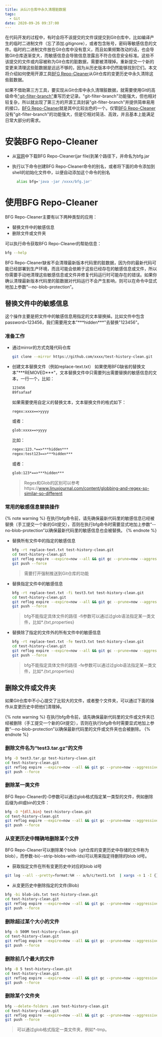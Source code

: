 ```yaml
---
title: 从Git仓库中永久清理脏数据
tags:
  - Git
date: 2020-09-26 09:37:00
---
```


在代码开发的过程中，有时会将不该提交的文件误提交到Git仓库中，比如编译产生的临时二进制文件（忘了添加.gitignore），或者包含账号，密码等敏感信息的文件。临时的二进制文件放在Git仓库中没有意义，而且如果频繁改动的话，也会导致Git仓库逐渐变大，而敏感信息会导致信息泄露且不符合信息安全标准。这些不该提交的文件或内容被称为Git仓库的脏数据，需要被清理掉。重新提交一个新的变更来清理这些脏数据是远远不够的，因为从历史版本中仍然能够找到它们。本文将介绍如何使用开源工具[BFG Repo-Cleaner][1]从Git仓库的变更历史中永久清除这些脏数据。
<!-- more -->
如果不借助第三方工具，要实现从Git仓库中永久清理脏数据，就需要使用Git的高级命令["git-filter-branch"][2]重写历史记录。"git-filter-branch"功能强大，但也相对较复杂，所以就出现了第三方的开源工具封装"git-filter-branch"并提供简单易用的接口，[BFG Repo-Cleaner][1]就是其中比较出色的一个。仅管[BFG Repo-Cleaner][1]没有"git-filter-branch"的功能强大，但是它相对简洁、高效，并且基本上能满足日常大部分的需求。

# 安装BFG Repo-Cleaner

+ 从[官网][1]中下载BFG Repo-Cleaner(jar file)到某个路径下，并命名为bfg.jar

+ 执行以下命令创建BFG Repo-Cleaner命令的别名，或者将下面的命令添加到shell的初始化文件中，以便自动添加这个命令的别名
  ```bash
    alias bfg='java -jar /xxxx/bfg.jar'
  ```
  
# 使用BFG Repo-Cleaner

BFG Repo-Cleaner主要有以下两种类型的应用：
+ 替换文件中的敏感信息
+ 删除文件或文件夹

可以执行命令获取BFG Repo-Cleaner的帮助信息：
```bash
bfg --help
```

BFG Repo-Cleaner缺省不会清理最新版本代码里的脏数据，因为你的最新代码可能已经部署到生产环境，而且可能会依赖于这些已经存在的敏感信息或文件，所以你需要手动地清理这些敏感信息或文件并修复代码运行时可能存在的错误。如果你确认清理最新版本代码里的脏数据对代码运行不会产生影响，则可以在命令中显式地加上参数“--no-blob-protection”。

## 替换文件中的敏感信息

这个操作主要是把文件中的敏感信息用指定的文本替换掉。比如文件中包含password=123456，我们需要用文本"\*\*\*hidden\*\*\*"去替换"123456"。

### 准备工作

+ 通过mirror的方式克隆代码仓库

  ```bash
  git clone --mirror https://github.com/xxxx/test-history-clean.git
  ```

+ 创建文本替换文件（例如replace-text.txt）
  如果使用BFG缺省的替换文本"\*\*\*REMOVED\*\*\*"，文本替换文件中只需要列出需要替换的敏感信息的文本，一行一个，比如：
  ```txt
  123456
  89fsafaaf
  ```

  如果需要使用自定义的替换文本，文本替换文件的格式如下：
  ```txt
  regex:xxxx==>yyyy
  ```
  或者：
  ```txt
  glob:xxxx==>yyyy
  ```

  比如：
  ```txt
  regex:123.*==>***hidden***
  regex:test123==>***hidden***
  ```
  或者：
  ```txt
  glob:123*==>***hidden***
  ```

  > Regex和Glob的区别可以参考https://www.linuxjournal.com/content/globbing-and-regex-so-similar-so-different

### 常用的敏感信息替换操作

{% note warning %}
在执行bfg命令前，请先确保最新代码里的敏感信息已经被替换（手工提交一个新的Git提交），否则在执行bfg命令时需要显式地加上参数“--no-blob-protection”以确保最新代码里的敏感信息也会被替换。
{% endnote %}

+ 替换所有文件中的指定的敏感信息
  ```bash
  bfg -rt replace-text.txt test-history-clean.git
  cd test-history-clean.git
  git reflog expire --expire=now --all && git gc --prune=now --aggressive
  git push --force
  ```
  > 需要打开强制推送到Git仓库的功能

+ 替换指定文件中的敏感信息

  ```bash
  bfg -rt replace-text.txt -fi test3.txt test-history-clean.git
  cd test-history-clean.git
  git reflog expire --expire=now --all && git gc --prune=now --aggressive
  git push --force
  ```
  > bfg不能指定具体文件的路径
  > -fi参数可以通过过glob语法指定某一类文件，比如*.{txt,properties}

+ 替换除了指定的文件外的所有文件中的敏感信息

  ```bash
  bfg -rt replace-text.txt -fe test3.txt test-history-clean.git
  cd test-history-clean.git
  git reflog expire --expire=now --all && git gc --prune=now --aggressive
  git push --force
  ```
  > bfg不能指定具体文件的路径
  > -fe参数可以通过过glob语法指定某一类文件，比如*.{txt,properties}


## 删除文件或文件夹

如果Git仓库中不小心提交了比较大的文件，或者整个文件夹，可以通过下面的操作从变更历史中把他们清理掉。

{% note warning %}
在执行bfg命令前，请先确保最新代码里的文件或文件夹已经被删除（手工提交一个新的Git提交），否则在执行bfg命令时需要显式地加上参数“--no-blob-protection”以确保最新代码里的文件或文件夹也会被删除。
{% endnote %}

### 删除文件名为“test3.tar.gz”的文件

```bash
bfg -D test3.tar.gz test-history-clean.git
cd test-history-clean.git
git reflog expire --expire=now --all && git gc --prune=now --aggressive
git push --force
```

### 删除某一类文件

BFG Repo-Cleaner的-D参数可以通过glob格式指定某一类型的文件，例如删除后缀为dll或bin的文件：
```bash
bfg -D *{dll,bin} test-history-clean.git
cd test-history-clean.git
git reflog expire --expire=now --all && git gc --prune=now --aggressive
git push --force
```

### 从变更历史中精确地删除某个文件

BFG Repo-Cleaner可以删除某个blob（git仓库的变更历史中存储的文件称为blob），而参数-bi(--strip-blobs-with-ids)可以用来指定待删除的blob id号。

+ 获取指定文件在所有变更历史中对应的blob id号

```bash
git log --all --pretty=format:%H -- a/b/c/test1.txt  | xargs -n 1 -I {} sh -c "git ls-tree  {} a/b/c/test1.txt" | awk '{print $3}' > blob-ids.txt
```

+ 从变更历史中删除指定的文件(Blob)

```bash
bfg -bi blob-ids.txt test-history-clean.git
cd test-history-clean.git
git reflog expire --expire=now --all && git gc --prune=now --aggressive
git push --force
```

### 删除超过某个大小的文件

```bash
bfg -b 500M test-history-clean.git
cd test-history-clean.git
git reflog expire --expire=now --all && git gc --prune=now --aggressive
git push --force
```

### 删除前几个最大的文件

```bash
bfg -B 5 test-history-clean.git
cd test-history-clean.git
git reflog expire --expire=now --all && git gc --prune=now --aggressive
git push --force
```

### 删除某个文件夹

```bash
bfg --delete-folders .svn test-history-clean.git
cd test-history-clean.git
git reflog expire --expire=now --all && git gc --prune=now --aggressive
git push --force
```

> 可以通过glob格式指定一类文件夹，例如*-tmp。



[1]: https://rtyley.github.io/bfg-repo-cleaner
[2]: https://git-scm.com/docs/git-filter-branch